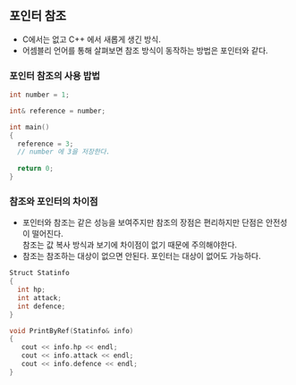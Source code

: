 ## 포인터 참조
- C에서는 없고 C++ 에서 새롭게 생긴 방식.  
- 어셈블리 언어를 통해 살펴보면 참조 방식이 동작하는 방법은 포인터와 같다.

### 포인터 참조의 사용 밥법
```C++
int number = 1;

int& reference = number;

int main()
{
  reference = 3;
  // number 에 3을 저장한다.
  
  return 0;
}

```

### 참조와 포인터의 차이점
- 포인터와 참조는 같은 성능을 보여주지만 참조의 장점은 편리하지만 단점은 안전성이 떨어진다.  
  참조는 값 복사 방식과 보기에 차이점이 없기 때문에 주의해야한다.
- 참조는 참조하는 대상이 없으면 안된다. 포인터는 대상이 없어도 가능하다.
```C++
Struct Statinfo
{
  int hp;
  int attack;
  int defence;
}

void PrintByRef(Statinfo& info)
{
   cout << info.hp << endl;
   cout << info.attack << endl;
   cout << info.defence << endl;
}
```
